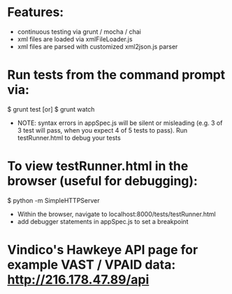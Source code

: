 # Features:
  - continuous testing via grunt / mocha / chai
  - xml files are loaded via xmlFileLoader.js
  - xml files are parsed with customized xml2json.js parser

# Run tests from the command prompt via:
  $ grunt test
  [or]
  $ grunt watch
  - NOTE: syntax errors in appSpec.js will be silent or misleading (e.g. 3 of 3 test will pass, when you expect 4 of 5 tests to pass). Run testRunner.html to debug your tests

# To view testRunner.html in the browser (useful for debugging):
  $ python -m SimpleHTTPServer
  - Within the browser, navigate to localhost:8000/tests/testRunner.html
  - add debugger statements in appSpec.js to set a breakpoint

# Vindico's Hawkeye API page for example VAST / VPAID data: http://216.178.47.89/api